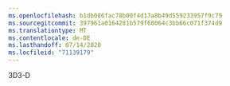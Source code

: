 ```yaml
---
ms.openlocfilehash: b1db086fac78b00f4d17a8b49d559233957f9c79
ms.sourcegitcommit: 397961a0164281b579f68064c3bb66c071f374d9
ms.translationtype: MT
ms.contentlocale: de-DE
ms.lasthandoff: 07/14/2020
ms.locfileid: "71139179"
---
```

<span data-ttu-id="db8e5-101">3D</span><span class="sxs-lookup"><span data-stu-id="db8e5-101">3-D</span></span>
